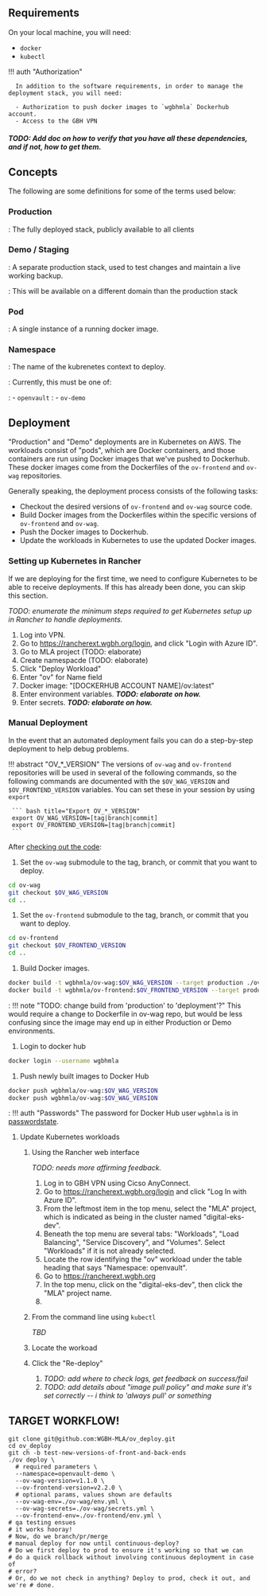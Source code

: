 ## Requirements

On your local machine, you will need:

- `docker`
- `kubectl`

!!! auth "Authorization"

      In addition to the software requirements, in order to manage the deployment stack, you will need:

      - Authorization to push docker images to `wgbhmla` Dockerhub account.
      - Access to the GBH VPN

##### _TODO: Add doc on how to verify that you have all these dependencies, and if not, how to get them._

## Concepts

The following are some definitions for some of the terms used below:

### Production

: The fully deployed stack, publicly available to all clients

### Demo / Staging

: A separate production stack, used to test changes and maintain a live working backup.

: This will be available on a different domain than the production stack

### Pod

: A single instance of a running docker image.

### Namespace

: The name of the kubrenetes context to deploy.

: Currently, this must be one of:

: - `openvault`
: - `ov-demo`

## Deployment

"Production" and "Demo" deployments are in Kubernetes on AWS. The workloads consist of "pods", which are Docker containers, and those containers are run using Docker images that we've pushed to Dockerhub. These docker images come from the Dockerfiles of the `ov-frontend` and `ov-wag` repositories.

Generally speaking, the deployment process consists of the following tasks:

- Checkout the desired versions of `ov-frontend` and `ov-wag` source code.
- Build Docker images from the Dockerfiles within the specific versions of `ov-frontend` and `ov-wag`.
- Push the Docker images to Dockerhub.
- Update the workloads in Kubernetes to use the updated Docker images.

### Setting up Kubernetes in Rancher

If we are deploying for the first time, we need to configure Kubernetes to be able to receive deployments. If this has already been done, you can skip this section.

_TODO: enumerate the minimum steps required to get Kubernetes setup up in Rancher to handle deployments._

1. Log into VPN.
1. Go to https://rancherext.wgbh.org/login, and click "Login with Azure ID".
1. Go to MLA project (TODO: elaborate)
1. Create namespacde (TODO: elaborate)
1. Click "Deploy Workload"
1. Enter "ov" for Name field
1. Docker image: "[DOCKERHUB ACCOUNT NAME]/ov:latest"
1. Enter environment variables. **_TODO: elaborate on how._**
1. Enter secrets. **_TODO: elaborate on how._**

### Manual Deployment

In the event that an automated deployment fails you can do a step-by-step deployment to help debug problems.


!!! abstract "OV_*_VERSION"
    The versions of `ov-wag` and `ov-frontend` repositories will be used in several of the following commands, so the following commands are documented with the `$OV_WAG_VERSION` and `$OV_FRONTEND_VERSION` variables. You can set these in your session by using `export`

     ``` bash title="Export OV_*_VERSION"
     export OV_WAG_VERSION=[tag|branch|commit]
     export OV_FRONTEND_VERSION=[tag|branch|commit]
     ```
After [checking out the code](/setup#0-checkout-code):

1. Set the `ov-wag` submodule to the tag, branch, or commit that you want to deploy.
``` bash title="Checkout backend"
cd ov-wag
git checkout $OV_WAG_VERSION
cd ..
```

1. Set the `ov-frontend` submodule to the tag, branch, or commit that you want to deploy.
```bash title="Checkout frontend"
cd ov-frontend
git checkout $OV_FRONTEND_VERSION
cd ..
```

1. Build Docker images.
``` bash title="Build docker images"
docker build -t wgbhmla/ov-wag:$OV_WAG_VERSION --target production ./ov-wag
docker build -t wgbhmla/ov-frontend:$OV_FRONTEND_VERSION --target production ./ov-frontend
```
: !!! note "TODO: change build from 'production' to 'deployment'?"
    This would require a change to Dockerfile in ov-wag repo, but would be less confusing since the image may end up in either Production or Demo environments.

1. Login to docker hub
``` bash title="docker login"
docker login --username wgbhmla
```

1. Push newly built images to Docker Hub
``` bash title="push images"
docker push wgbhmla/ov-wag:$OV_WAG_VERSION
docker push wgbhmla/ov-wag:$OV_WAG_VERSION
```
: !!! auth "Passwords"
        The password for Docker Hub user `wgbhmla` is in [passwordstate](https://lph.wgbh.org/).

1. Update Kubernetes workloads

   1. Using the Rancher web interface

      _TODO: needs more affirming feedback._

      1. Log in to GBH VPN using Cicso AnyConnect.
      1. Go to https://rancherext.wgbh.org/login and click "Log In with Azure ID".
      1. From the leftmost item in the top menu, select the "MLA" project, which is indicated as being in the cluster named "digital-eks-dev".
      1. Beneath the top menu are several tabs: "Workloads", "Load Balancing", "Service Discovery", and "Volumes". Select "Workloads" if it is not already selected.
      1. Locate the row identifying the "ov" workload under the table heading that says "Namespace: openvault".
      1. Go to https://rancherext.wgbh.org
      1. In the top menu, click on the "digital-eks-dev", then click the "MLA" project name.
      1.

   1. From the command line using `kubectl`

      _TBD_

   1. Locate the workoad
   1. Click the "Re-deploy"
      1. _TODO: add where to check logs, get feedback on success/fail_
      1. _TODO: add details about "image pull policy" and make sure it's set correctly -- i think to 'always pull' or something_

## TARGET WORKFLOW!

```
git clone git@github.com:WGBH-MLA/ov_deploy.git
cd ov_deploy
git ch -b test-new-versions-of-front-and-back-ends
./ov deploy \
  # required parameters \
  --namespace=openvault-demo \
  --ov-wag-version=v1.1.0 \
  --ov-frontend-version=v2.2.0 \
  # optional params, values shown are defaults
  --ov-wag-env=./ov-wag/env.yml \
  --ov-wag-secrets=./ov-wag/secrets.yml \
  --ov-frontend-env=./ov-frontend/env.yml \
# qa testing ensues
# it works hooray!
# Now, do we branch/pr/merge
# manual deploy for now until continuous-deploy?
# Do we first deploy to prod to ensure it's working so that we can
# do a quick rollback without involving continuous deployment in case of
# error?
# Or, do we not check in anything? Deploy to prod, check it out, and we're # done.
```
